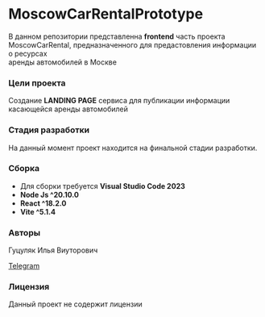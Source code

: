 <h1>MoscowCarRentalPrototype</h1>
<p>
  В данном репозитории представленна <b>frontend</b> часть проекта <br/>
  MoscowCarRental, предназначенного для предастовления информации о ресурсах <br/>
  аренды автомобилей в Москве
</p>

<h3> Цели проекта </h3> 
  <p>
    Создание <b>LANDING PAGE</b> сервиса для публикации информации <br/>
    касающейся аренды автомобилей
  </p>
<h3> Стадия разработки </h3>
  <p>
    На данный момент проект находится на финальной стадии разработки.
  </p>
<h3> Сборка </h3>
  <ul>
    <li> Для сборки требуется <b>Visual Studio Code 2023</b> </li>
    <li> <b> Node Js ^20.10.0 </b> </li>
    <li> <b> React ^18.2.0 </b> </li>
    <li> <b> Vite ^5.1.4 </b> </li>
  </ul>
  
<h3> Авторы </h3>
  <p> Гуцуляк Илья Виуторович </p>
  <a href="https://t.me/beta336"> Telegram </a>
  
<h3> Лицензия </h3>
  <p> Данный проект не содержит лицензии </p>
